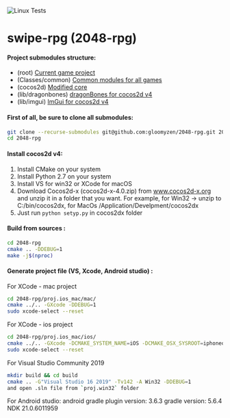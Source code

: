 ![Linux Tests](https://github.com/gloomyzen/2048-rpg/workflows/Linux%20Tests/badge.svg?branch=master)
# swipe-rpg (2048-rpg)

#### Project submodules structure:

- (root) [Current game project](https://github.com/gloomyzen/2048-rpg)
- (Classes/common) [Common modules for all games](https://github.com/gloomyzen/cocos2d-common)
- (cocos2d) [Modified core](https://github.com/gloomyzen/cocos2d)
- (lib/dragonbones) [dragonBones for cocos2d v4](https://github.com/gloomyzen/cocos2d-dragonbones)
- (lib/imgui) [ImGui for cocos2d v4](https://github.com/gloomyzen/cocos2d-x-imgui)

#### First of all, be sure to clone all submodules:
```bash
git clone --recurse-submodules git@github.com:gloomyzen/2048-rpg.git 2048-rpg 
cd 2048-rpg
```

#### Install cocos2d v4:
1. Install CMake on your system
2. Install Python 2.7 on your system
2. Install VS for win32 or XCode for macOS
3. Download Cocos2d-x (cocos2d-x-4.0.zip) from www.cocos2d-x.org and unzip it in a folder that you want.
For example, for Win32 -> unzip to C:/bin/cocos2dx, for MacOs /Application/Develpment/cocos2dx
4. Just run `python setyp.py` in cocos2dx folder

#### Build from sources :
```bash
cd 2048-rpg
cmake .. -DDEBUG=1
make -j$(nproc)
```

#### Generate project file (VS, Xcode, Android studio) :

For XCode - mac project
```bash
cd 2048-rpg/proj.ios_mac/mac/
cmake ../.. -GXcode -DDEBUG=1
sudo xcode-select --reset
```

For XCode - ios project
```bash
cd 2048-rpg/proj.ios_mac/ios/
cmake ../.. -GXcode -DCMAKE_SYSTEM_NAME=iOS -DCMAKE_OSX_SYSROOT=iphoneos
sudo xcode-select --reset
```

For Visual Studio Community 2019
```bash
mkdir build && cd build
cmake .. -G"Visual Studio 16 2019" -Tv142 -A Win32 -DDEBUG=1
and open .sln file from `proj.win32` folder
```

For Android studio:
android gradle plugin version: 3.6.3
gradle version: 5.6.4
NDK 21.0.6011959
